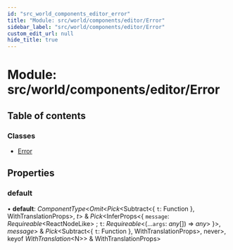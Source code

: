 ```yaml
---
id: "src_world_components_editor_error"
title: "Module: src/world/components/editor/Error"
sidebar_label: "src/world/components/editor/Error"
custom_edit_url: null
hide_title: true
---
```


# Module: src/world/components/editor/Error

## Table of contents

### Classes

- [Error](../classes/src_world_components_editor_error.error.md)

## Properties

### default

• **default**: *ComponentType*<*Omit*<*Pick*<Subtract<{ `t`: Function  }, WithTranslationProps\>, *t*\> & *Pick*<InferProps<{ `message`: *Requireable*<ReactNodeLike\> ; `t`: *Requireable*<(...`args`: *any*[]) => *any*\>  }\>, *message*\> & *Pick*<Subtract<{ `t`: Function  }, WithTranslationProps\>, never\>, keyof *WithTranslation*<N\>\> & WithTranslationProps\>
